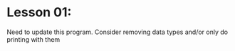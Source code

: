 # Lesson 01:
Need to update this program.
Consider removing data types and/or only do printing with them

